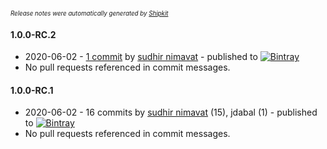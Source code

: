 <sup><sup>*Release notes were automatically generated by [Shipkit](http://shipkit.org/)*</sup></sup>

#### 1.0.0-RC.2
 - 2020-06-02 - [1 commit](https://github.com/yakworks/rally-security/compare/v1.0.0-RC.1...v1.0.0-RC.2) by [sudhir nimavat](https://github.com/snimavat) - published to [![Bintray](https://img.shields.io/badge/Bintray-1.0.0-RC.2-green.svg)](https://bintray.com/null/null/org.grails.plugins/1.0.0-RC.2)
 - No pull requests referenced in commit messages.

#### 1.0.0-RC.1
 - 2020-06-02 - 16 commits by [sudhir nimavat](https://github.com/snimavat) (15), jdabal (1) - published to [![Bintray](https://img.shields.io/badge/Bintray-1.0.0-RC.1-green.svg)](https://bintray.com/null/null/org.grails.plugins/1.0.0-RC.1)
 - No pull requests referenced in commit messages.

